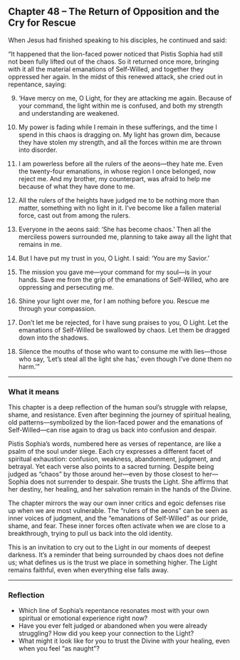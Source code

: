 ## Chapter 48 – The Return of Opposition and the Cry for Rescue

When Jesus had finished speaking to his disciples, he continued and said:

“It happened that the lion-faced power noticed that Pistis Sophia had still not been fully lifted out of the chaos. So it returned once more, bringing with it all the material emanations of Self-Willed, and together they oppressed her again. In the midst of this renewed attack, she cried out in repentance, saying:

9. ‘Have mercy on me, O Light, for they are attacking me again. Because of your command, the light within me is confused, and both my strength and understanding are weakened.

10. My power is fading while I remain in these sufferings, and the time I spend in this chaos is dragging on. My light has grown dim, because they have stolen my strength, and all the forces within me are thrown into disorder.

11. I am powerless before all the rulers of the aeons—they hate me. Even the twenty-four emanations, in whose region I once belonged, now reject me. And my brother, my counterpart, was afraid to help me because of what they have done to me.

12. All the rulers of the heights have judged me to be nothing more than matter, something with no light in it. I’ve become like a fallen material force, cast out from among the rulers.

13. Everyone in the aeons said: ‘She has become chaos.’ Then all the merciless powers surrounded me, planning to take away all the light that remains in me.

14. But I have put my trust in you, O Light. I said: ‘You are my Savior.’

15. The mission you gave me—your command for my soul—is in your hands. Save me from the grip of the emanations of Self-Willed, who are oppressing and persecuting me.

16. Shine your light over me, for I am nothing before you. Rescue me through your compassion.

17. Don’t let me be rejected, for I have sung praises to you, O Light. Let the emanations of Self-Willed be swallowed by chaos. Let them be dragged down into the shadows.

18. Silence the mouths of those who want to consume me with lies—those who say, ‘Let’s steal all the light she has,’ even though I’ve done them no harm.’”

---

### What it means

This chapter is a deep reflection of the human soul’s struggle with relapse, shame, and resistance. Even after beginning the journey of spiritual healing, old patterns—symbolized by the lion-faced power and the emanations of Self-Willed—can rise again to drag us back into confusion and despair.

Pistis Sophia’s words, numbered here as verses of repentance, are like a psalm of the soul under siege. Each cry expresses a different facet of spiritual exhaustion: confusion, weakness, abandonment, judgment, and betrayal. Yet each verse also points to a sacred turning. Despite being judged as “chaos” by those around her—even by those closest to her—Sophia does not surrender to despair. She trusts the Light. She affirms that her destiny, her healing, and her salvation remain in the hands of the Divine.

The chapter mirrors the way our own inner critics and egoic defenses rise up when we are most vulnerable. The “rulers of the aeons” can be seen as inner voices of judgment, and the “emanations of Self-Willed” as our pride, shame, and fear. These inner forces often activate when we are close to a breakthrough, trying to pull us back into the old identity.

This is an invitation to cry out to the Light in our moments of deepest darkness. It’s a reminder that being surrounded by chaos does not define us; what defines us is the trust we place in something higher. The Light remains faithful, even when everything else falls away.

---

### Reflection

* Which line of Sophia’s repentance resonates most with your own spiritual or emotional experience right now?
* Have you ever felt judged or abandoned when you were already struggling? How did you keep your connection to the Light?
* What might it look like for you to trust the Divine with your healing, even when you feel “as naught”?
